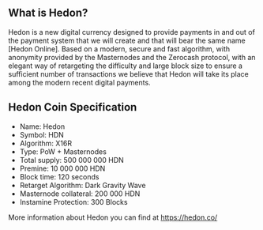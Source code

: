 What is Hedon?
----------------

Hedon is a new digital currency designed to provide payments in and out of the payment system that we will create and that will bear the same name [Hedon Online]. Based on a modern, secure and fast algorithm, with anonymity provided by the Masternodes and the Zerocash protocol, with an elegant way of retargeting the difficulty and large block size to ensure a sufficient number of transactions we believe that Hedon will take its place among the modern recent digital payments.

Hedon Coin Specification
------------

* Name: Hedon
* Symbol: HDN
* Algorithm: X16R
* Type: PoW + Masternodes
* Total supply: 500 000 000 HDN
* Premine: 10 000 000 HDN
* Block time: 120 seconds
* Retarget Algorithm: Dark Gravity Wave
* Masternode collateral: 200 000 HDN
* Instamine Protection: 300 Blocks

More information about Hedon you can find at https://hedon.co/
